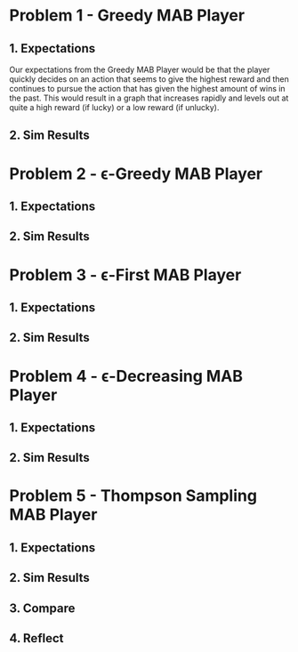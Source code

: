 # Problem 1 - Greedy MAB Player

## 1. Expectations 

Our expectations from the Greedy MAB Player would be that the player quickly decides on an action that seems to give the highest reward and then continues to pursue the action that has given the highest amount of wins in the past. This would result in a graph that increases rapidly and levels out at quite a high reward (if lucky) or a low reward (if unlucky).

## 2. Sim Results

# Problem 2 - ϵ-Greedy MAB Player

## 1. Expectations 

## 2. Sim Results

# Problem 3 - ϵ-First MAB Player

## 1. Expectations 

## 2. Sim Results

# Problem 4 - ϵ-Decreasing MAB Player

## 1. Expectations 

## 2. Sim Results

# Problem 5 - Thompson Sampling MAB Player

## 1. Expectations 

## 2. Sim Results

## 3. Compare

## 4. Reflect



